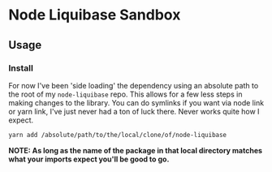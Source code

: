 # Node Liquibase Sandbox
## Usage
### Install
For now I've been 'side loading' the dependency using an absolute path to the root of my `node-liquibase` repo. This allows for a few less steps in making changes to the library. You can do symlinks if you want via node link or yarn link, I've just never had a ton of luck there. Never works quite how I expect.

```bash
yarn add /absolute/path/to/the/local/clone/of/node-liquibase
```

**NOTE: As long as the name of the package in that local directory matches what your imports expect you'll be good to go.**
